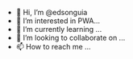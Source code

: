 - 👋 Hi, I’m @edsonguia
- 👀 I’m interested in PWA...
- 🌱 I’m currently learning ...
- 💞️ I’m looking to collaborate on ...
- 📫 How to reach me ...

<!---
edsonguia/edsonguia is a ✨ special ✨ repository because its `README.md` (this file) appears on your GitHub profile.
You can click the Preview link to take a look at your changes.
--->
